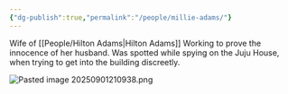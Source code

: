 ```yaml
---
{"dg-publish":true,"permalink":"/people/millie-adams/"}
---
```


Wife of [[People/Hilton Adams\|Hilton Adams]]
Working to prove the innocence of her husband.
Was spotted while spying on the Juju House, when trying to get into the building discreetly.

![Pasted image 20250901210938.png](/img/user/Pictures/Pasted%20image%2020250901210938.png)